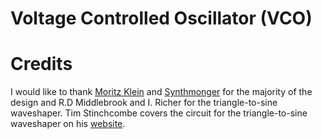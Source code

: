 # Voltage Controlled Oscillator (VCO)

# Credits
I would like to thank [Moritz Klein](https://www.youtube.com/@MoritzKlein0) and [Synthmonger](https://electro-music.com/forum/topic-28799.html) for the majority of the design and R.D Middlebrook and I. Richer for the triangle-to-sine waveshaper. Tim Stinchcombe covers the circuit for the triangle-to-sine waveshaper on his [website](https://www.timstinchcombe.co.uk/index.php?pge=trisin). 
